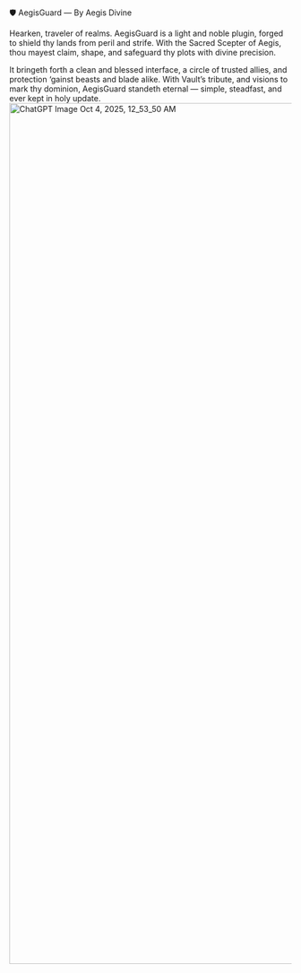 🛡️ AegisGuard — By Aegis Divine

Hearken, traveler of realms.
AegisGuard is a light and noble plugin, forged to shield thy lands from peril and strife.
With the Sacred Scepter of Aegis, thou mayest claim, shape, and safeguard thy plots with divine precision.

It bringeth forth a clean and blessed interface, a circle of trusted allies, and protection ‘gainst beasts and blade alike.
With Vault’s tribute, and visions to mark thy dominion, AegisGuard standeth eternal —
simple, steadfast, and ever kept in holy update.
<img width="1024" height="1536" alt="ChatGPT Image Oct 4, 2025, 12_53_50 AM" src="https://github.com/user-attachments/assets/35382bff-2b51-41c5-aee4-b1bce4673522" />
